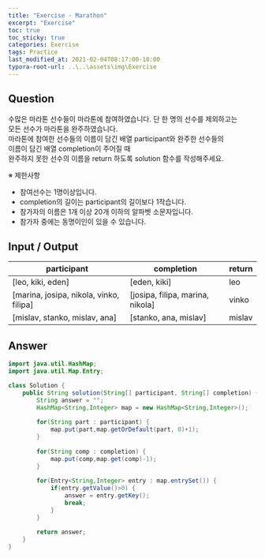 ```yaml
---
title: "Exercise - Marathon"
excerpt: "Exercise"
toc: true
toc_sticky: true
categories: Exercise
tags: Practice
last_modified_at: 2021-02-04T08:17:00-18:00
typora-root-url: ..\..\assets\img\Exercise
---
```


## Question
수많은 마라톤 선수들이 마라톤에 참여하였습니다. 단 한 명의 선수를 제외하고는  
모든 선수가 마라톤을 완주하였습니다.  
마라톤에 참여한 선수들의 이름이 담긴 배열 participant와 완주한 선수들의   
이름이 담긴 배열 completion이 주어질 때  
완주하지 못한 선수의 이름을 return 하도록 solution 함수를 작성해주세요. 

 ※ 제한사항

- 참여선수는 1명이상입니다.
- completion의 길이는 participant의 길이보다 1작습니다.
- 참가자의 이름은 1개 이상 20개 이하의 알파벳 소문자입니다.
- 참가자 중에는 동명이인이 있을 수 있습니다.

## Input / Output

| participant                             | completion                       | return |
| --------------------------------------- | -------------------------------- | ------ |
| [leo, kiki, eden]                       | [eden, kiki]                     | leo    |
| [marina, josipa, nikola, vinko, filipa] | [josipa, filipa, marina, nikola] | vinko  |
| [mislav, stanko, mislav, ana]           | [stanko, ana, mislav]            | mislav |



## Answer

```java
import java.util.HashMap;
import java.util.Map.Entry;

class Solution {
    public String solution(String[] participant, String[] completion) {
        String answer = "";
        HashMap<String,Integer> map = new HashMap<String,Integer>();
        
        for(String part : participant) {
        	map.put(part,map.getOrDefault(part, 0)+1);
        }
        
        for(String comp : completion) {
        	map.put(comp,map.get(comp)-1);
        }
        
        for(Entry<String,Integer> entry : map.entrySet()) {
        	if(entry.getValue()>0) {
        		answer = entry.getKey();
        		break;
        	}
        }
                
        return answer;
    }
}
```

